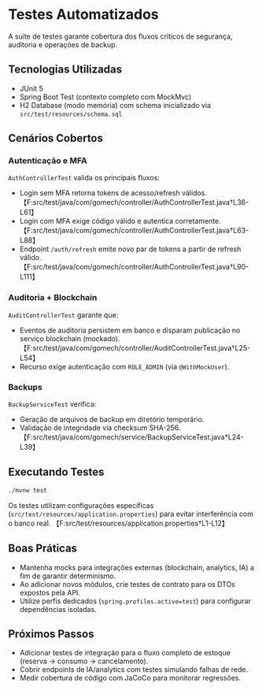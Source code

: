 # Testes Automatizados

A suíte de testes garante cobertura dos fluxos críticos de segurança, auditoria e operações de backup.

## Tecnologias Utilizadas

- JUnit 5
- Spring Boot Test (contexto completo com MockMvc)
- H2 Database (modo memória) com schema inicializado via `src/test/resources/schema.sql`

## Cenários Cobertos

### Autenticação e MFA
`AuthControllerTest` valida os principais fluxos:
- Login sem MFA retorna tokens de acesso/refresh válidos. 【F:src/test/java/com/gomech/controller/AuthControllerTest.java†L36-L61】
- Login com MFA exige código válido e autentica corretamente. 【F:src/test/java/com/gomech/controller/AuthControllerTest.java†L63-L88】
- Endpoint `/auth/refresh` emite novo par de tokens a partir de refresh válido. 【F:src/test/java/com/gomech/controller/AuthControllerTest.java†L90-L111】

### Auditoria + Blockchain
`AuditControllerTest` garante que:
- Eventos de auditoria persistem em banco e disparam publicação no serviço blockchain (mockado). 【F:src/test/java/com/gomech/controller/AuditControllerTest.java†L25-L54】
- Recurso exige autenticação com `ROLE_ADMIN` (via `@WithMockUser`).

### Backups
`BackupServiceTest` verifica:
- Geração de arquivos de backup em diretório temporário.
- Validação de integridade via checksum SHA-256. 【F:src/test/java/com/gomech/service/BackupServiceTest.java†L24-L39】

## Executando Testes

```bash
./mvnw test
```

Os testes utilizam configurações específicas (`src/test/resources/application.properties`) para evitar interferência com o banco real. 【F:src/test/resources/application.properties†L1-L12】

## Boas Práticas

- Mantenha mocks para integrações externas (blockchain, analytics, IA) a fim de garantir determinismo.
- Ao adicionar novos módulos, crie testes de contrato para os DTOs expostos pela API.
- Utilize perfis dedicados (`spring.profiles.active=test`) para configurar dependências isoladas.

## Próximos Passos

- Adicionar testes de integração para o fluxo completo de estoque (reserva → consumo → cancelamento).
- Cobrir endpoints de IA/analytics com testes simulando falhas de rede.
- Medir cobertura de código com JaCoCo para monitorar regressões.
